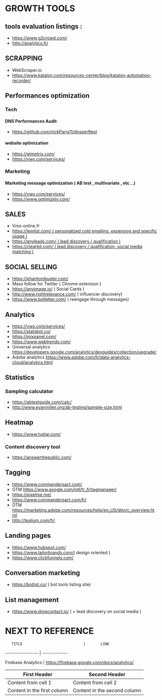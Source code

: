 
# GROWTH TOOLS

## tools evaluation listings :
* https://www.g2crowd.com/
* http://analytics.fr/

## SCRAPPING
* WebScraper.io
* https://www.katalon.com/resources-center/blog/katalon-automation-recorder/

## Performances optimization

### Tech

#### DNS Performances Audit
* https://github.com/nickParis11/dnsperftest

#### website optimization 
* https://gtmetrix.com/
* https://vwo.com/services/

### Marketing

#### Marketing message optimization ( AB test , multivariate , etc...)
* https://vwo.com/services/
* https://www.optimizely.com/


## SALES 
* Vms-online.fr
* [https://lemlist.com/ ( personalized cold emailing, expensive and specific usage )](https://lemlist.com/)
* [https://anyleads.com/ ( lead discovery / qualification )](https://anyleads.com/)
* [https://clearbit.com/ ( lead discovery / qualification, social media matching )](https://clearbit.com/)

## SOCIAL SELLING 
* https://phantombuster.com/
* Mass follow for Twitter ( Chrome extension )
* https://anyimage.io/ ( Social Cards )
* http://www.rightrelevance.com/ ( influencer discovery)
* https://www.botletter.com/ ( reengage through messages)

## Analytics
* https://vwo.com/services/
* https://statsbot.co/
* https://mixpanel.com/
* https://www.webtrends.com/
* Universal analytics https://developers.google.com/analytics/devguides/collection/upgrade/
* Adobe analytics https://www.adobe.com/fr/data-analytics-cloud/analytics.html


## Statistics

### Sampling calculator
* https://abtestguide.com/calc/
* http://www.evanmiller.org/ab-testing/sample-size.html

## Heatmap
* https://www.hotjar.com/

### Content discovery tool
* https://answerthepublic.com/

## Tagging
* https://www.commandersact.com/
* GTM https://www.google.com/intl/fr_fr/tagmanager/
* https://pixelme.me/
* https://www.commandersact.com/fr/
* DTM https://marketing.adobe.com/resources/help/en_US/dtm/c_overview.html
* http://tealium.com/fr/

## Landing pages
* https://www.hubspot.com/
* https://www.tailorbrands.com/( design oriented )
* https://www.clickfunnels.com/


## Conversation marketing
* https://botlist.co/ ( bot tools listing site)

## List management
* https://www.dropcontact.io/ ( + lead discovery on social media )

# NEXT TO REFERENCE

	   TITLE 							| 		LINK

----------------- 			| -------------

Firebase Analytics 			| https://firebase.google.com/docs/analytics/


First Header | Second Header
------------ | -------------
Content from cell 1 | Content from cell 2
Content in the first column | Content in the second column










